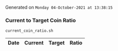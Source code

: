 Generated on `Monday 04-October-2021 at 13:38:15`

### Current to Target Coin Ratio
`current_coin_ratio.sh`

Date|Current|Target|Ratio
---|---|---|---
